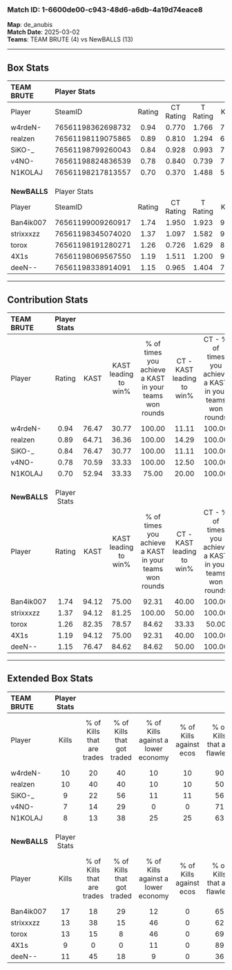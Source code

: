 ### Match ID: 1-6600de00-c943-48d6-a6db-4a19d74eace8  
**Map**: de_anubis  
**Match Date**: 2025-03-02  
**Teams**: TEAM BRUTE (4) vs NewBALLS (13)  

---  

## Box Stats  

| **TEAM BRUTE** | Player Stats      |        |           |          |       |       |       |         |        |      |     |
| :- | :- | :-: | :-: | :-: | :-: | :-: | :-: | :-: | :-: | :-: | :-: |
| Player         | SteamID           | Rating | CT Rating | T Rating | KAST  |  ADR  | Kills | Assists | Deaths | K/D  | HS% |
| w4rdeN-        | 76561198362698732 |  0.94  |   0.770   |  1.766   | 76.47 | 70.3  |  10   |    4    |   14   | 0.71 | 60  |
| realzen        | 76561198119075865 |  0.89  |   0.810   |  1.294   | 64.71 | 77.4  |  10   |    1    |   13   | 0.77 | 50  |
| SiKO-_         | 76561198799260043 |  0.84  |   0.928   |  0.993   | 76.47 | 56.2  |   9   |    4    |   14   | 0.64 | 55  |
| v4NO-          | 76561198824836539 |  0.78  |   0.840   |  0.739   | 70.59 | 38.3  |   7   |    1    |   9    | 0.78 | 57  |
| N1KOLAJ        | 76561198217813557 |  0.70  |   0.370   |  1.488   | 52.94 | 71.3  |   8   |    4    |   13   | 0.62 | 75  |
|                |                   |        |           |          |       |       |       |         |        |      |     |
|                |                   |        |           |          |       |       |       |         |        |      |     |
|                |                   |        |           |          |       |       |       |         |        |      |     |
| **NewBALLS**   | Player Stats      |        |           |          |       |       |       |         |        |      |     |
| Player         | SteamID           | Rating | CT Rating | T Rating | KAST  |  ADR  | Kills | Assists | Deaths | K/D  | HS% |
| Ban4ik007      | 76561199009260917 |  1.74  |   1.950   |  1.923   | 94.12 | 111.4 |  17   |    4    |   8    | 2.13 | 52  |
| strixxxzz      | 76561198345074020 |  1.37  |   1.097   |  1.582   | 94.12 | 73.6  |  13   |    2    |   9    | 1.44 | 30  |
| torox          | 76561198191280271 |  1.26  |   0.726   |  1.629   | 82.35 | 64.2  |  13   |    2    |   9    | 1.44 | 30  |
| 4X1s           | 76561198069567550 |  1.19  |   1.511   |  1.200   | 94.12 | 58.8  |   9   |    8    |   8    | 1.13 | 44  |
| deeN--         | 76561198338914091 |  1.15  |   0.965   |  1.404   | 76.47 | 75.6  |  11   |    7    |   10   | 1.10 | 45  |
---  

## Contribution Stats  

| **TEAM BRUTE** | Player Stats |       |                      |                                                        |                           |                                                             |                          |                                                            |
| :- | :-: | :-: | :-: | :-: | :-: | :-: | :-: | :-: |
| Player         |    Rating    | KAST  | KAST leading to win% | % of times you achieve a KAST in your teams won rounds | CT - KAST leading to win% | CT - % of times you achieve a KAST in your teams won rounds | T - KAST leading to win% | T - % of times you achieve a KAST in your teams won rounds |
| w4rdeN-        |     0.94     | 76.47 |        30.77         |                         100.00                         |           11.11           |                           100.00                            |          75.00           |                           100.00                           |
| realzen        |     0.89     | 64.71 |        36.36         |                         100.00                         |           14.29           |                           100.00                            |          75.00           |                           100.00                           |
| SiKO-_         |     0.84     | 76.47 |        30.77         |                         100.00                         |           11.11           |                           100.00                            |          75.00           |                           100.00                           |
| v4NO-          |     0.78     | 70.59 |        33.33         |                         100.00                         |           12.50           |                           100.00                            |          75.00           |                           100.00                           |
| N1KOLAJ        |     0.70     | 52.94 |        33.33         |                         75.00                          |           20.00           |                           100.00                            |          50.00           |                           66.67                            |
|                |              |       |                      |                                                        |                           |                                                             |                          |                                                            |
|                |              |       |                      |                                                        |                           |                                                             |                          |                                                            |
|                |              |       |                      |                                                        |                           |                                                             |                          |                                                            |
| **NewBALLS**   | Player Stats |       |                      |                                                        |                           |                                                             |                          |                                                            |
| Player         |    Rating    | KAST  | KAST leading to win% | % of times you achieve a KAST in your teams won rounds | CT - KAST leading to win% | CT - % of times you achieve a KAST in your teams won rounds | T - KAST leading to win% | T - % of times you achieve a KAST in your teams won rounds |
| Ban4ik007      |     1.74     | 94.12 |        75.00         |                         92.31                          |           40.00           |                           100.00                            |          90.91           |                           90.91                            |
| strixxxzz      |     1.37     | 94.12 |        81.25         |                         100.00                         |           50.00           |                           100.00                            |          91.67           |                           100.00                           |
| torox          |     1.26     | 82.35 |        78.57         |                         84.62                          |           33.33           |                            50.00                            |          90.91           |                           90.91                            |
| 4X1s           |     1.19     | 94.12 |        75.00         |                         92.31                          |           40.00           |                           100.00                            |          90.91           |                           90.91                            |
| deeN--         |     1.15     | 76.47 |        84.62         |                         84.62                          |           50.00           |                           100.00                            |          100.00          |                           81.82                            |
---  

## Extended Box Stats  

| **TEAM BRUTE** | Player Stats |                            |                            |                                    |                         |                              |                                 |        |                             |                                     |                          |                               |                            |
| :- | :-: | :-: | :-: | :-: | :-: | :-: | :-: | :-: | :-: | :-: | :-: | :-: | :-: |
| Player         |    Kills     | % of Kills that are trades | % of Kills that got traded | % of Kills against a lower economy | % of Kills against ecos | % of Kills that are flawless | % of Kills that are close duels | Deaths | % of Deaths that get traded | % of Deaths against a lower economy | % of Deaths against ecos | % of Deaths that are flawless | % of Deaths that are close |
| w4rdeN-        |      10      |             20             |             40             |                 10                 |           10            |              90              |               10                |   14   |             29              |                  0                  |            0             |              71               |             7              |
| realzen        |      10      |             40             |             40             |                 10                 |           10            |              50              |                0                |   13   |             15              |                  8                  |            8             |              46               |             8              |
| SiKO-_         |      9       |             22             |             56             |                 11                 |           11            |              56              |                0                |   14   |             21              |                  0                  |            0             |              79               |             7              |
| v4NO-          |      7       |             14             |             29             |                 0                  |            0            |              71              |                0                |   9    |             11              |                  0                  |            0             |              67               |             11             |
| N1KOLAJ        |      8       |             13             |             38             |                 25                 |           25            |              63              |                0                |   13   |              0              |                  8                  |            8             |              54               |             8              |
|                |              |                            |                            |                                    |                         |                              |                                 |        |                             |                                     |                          |                               |                            |
|                |              |                            |                            |                                    |                         |                              |                                 |        |                             |                                     |                          |                               |                            |
|                |              |                            |                            |                                    |                         |                              |                                 |        |                             |                                     |                          |                               |                            |
| **NewBALLS**   | Player Stats |                            |                            |                                    |                         |                              |                                 |        |                             |                                     |                          |                               |                            |
| Player         |    Kills     | % of Kills that are trades | % of Kills that got traded | % of Kills against a lower economy | % of Kills against ecos | % of Kills that are flawless | % of Kills that are close duels | Deaths | % of Deaths that get traded | % of Deaths against a lower economy | % of Deaths against ecos | % of Deaths that are flawless | % of Deaths that are close |
| Ban4ik007      |      17      |             18             |             29             |                 12                 |            0            |              65              |               12                |   8    |             75              |                 38                  |            0             |              50               |             0              |
| strixxxzz      |      13      |             38             |             15             |                 46                 |            0            |              62              |                0                |   9    |             22              |                 22                  |            0             |              78               |             0              |
| torox          |      13      |             15             |             8              |                 46                 |            0            |              69              |                0                |   9    |             33              |                 22                  |            0             |              67               |             0              |
| 4X1s           |      9       |             0              |             0              |                 11                 |            0            |              89              |                0                |   8    |             38              |                 50                  |            0             |              75               |             0              |
| deeN--         |      11      |             45             |             18             |                 9                  |            0            |              36              |               27                |   10   |             40              |                 40                  |            0             |              60               |             10             |
